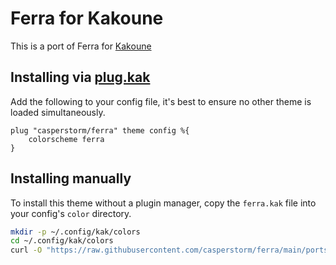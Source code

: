# Ferra for Kakoune
This is a port of Ferra for [Kakoune](https://github.com/mawww/kakoune)
## Installing via [plug.kak](https://github.com/andreyorst/plug.kak)
Add the following to your config file, it's best to ensure no other
theme is loaded simultaneously.
```kak
plug "casperstorm/ferra" theme config %{
	colorscheme ferra
}
```
## Installing manually
To install this theme without a plugin manager, copy the `ferra.kak` file
into your config's `color` directory.
```sh
mkdir -p ~/.config/kak/colors
cd ~/.config/kak/colors
curl -O "https://raw.githubusercontent.com/casperstorm/ferra/main/ports/kakoune/ferra.kak"
```
